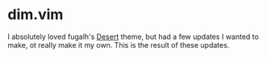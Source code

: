# dim.vim

I absolutely loved fugalh's [Desert](https://github.com/fugalh/desert.vim) theme, but had a few updates I wanted to make, ot really make it my own. This is the result of these updates.
